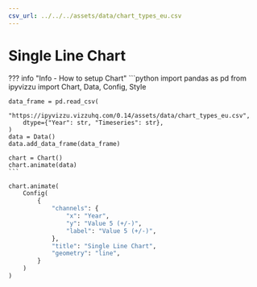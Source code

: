 ```yaml
---
csv_url: ../../../assets/data/chart_types_eu.csv
---
```


# Single Line Chart

<div id="example_01"></div>

??? info "Info - How to setup Chart"
    ```python
    import pandas as pd
    from ipyvizzu import Chart, Data, Config, Style

    data_frame = pd.read_csv(
        "https://ipyvizzu.vizzuhq.com/0.14/assets/data/chart_types_eu.csv",
        dtype={"Year": str, "Timeseries": str},
    )
    data = Data()
    data.add_data_frame(data_frame)

    chart = Chart()
    chart.animate(data)
    ```

```python
chart.animate(
    Config(
        {
            "channels": {
                "x": "Year",
                "y": "Value 5 (+/-)",
                "label": "Value 5 (+/-)",
            },
            "title": "Single Line Chart",
            "geometry": "line",
        }
    )
)
```

<script src="./line_negative_1dis_1con.js"></script>
